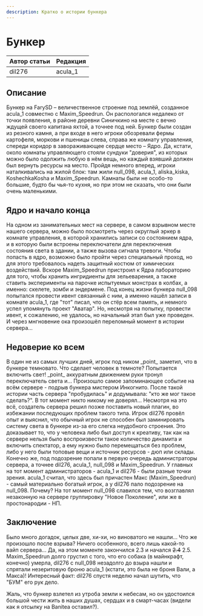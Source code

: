 ```yaml
---
description: Кратко о истории бункера
---
```


# Бункер

| Автор статьи | Редакция |
| ------------ | -------- |
| dil276       | acula_1  |

## Описание

Бункер на FarySD – величественное строение под землёй, созданное acula_1 совместно с Maxim_Speedrun. Он распологался недалеко от точки появления, в районе деревни Синичкино на месте с вечно ждущей своего капитана яхтой, а точнее под ней. Бункер были создан из резного камня, а при входе в него игроки обозревали фермы картофеля, моркови и пшеницы слева, справа же комнату управления, спереди коридор в завораживающее сердце место – Ядро. Да, кстати, около комнаты управляющего стояли сундуки "доверия", из которых можно было одолжить любую в нём вещь, но каждый взявший должен был вернуть ресурсы на место. Пройдя немного вперед, игроки наталкивались на жилой блок: там жили null_098, acula_1, aliska_kiska, KoshechkaKosha и Maxim_Speedrun. Камнаты были не особо-то большие, будто бы чья-то кухня, но при этом не сказать, что они были очень маленькими.

## Ядро и начало конца

На одном из занимательных мест на сервере, в самом взрывном месте нашего сервера, можно было посмотреть через округлый эркер в комнате управления, в которой хранились записи со состоянием ядра, и в которую были встроены переключатели для переключения состояния света в здании, а также вызова сигнала тревоги. Чтобы попасть в ядро, возможно было пройти через специальный проход, но для этого требовалось надеть защитный костюм от химических воздействий. Вскоре Maxim_Speedrun пристроил к Ядра лабораторию для того, чтобы хранить ингридиенты для зельеварения, а также ставить эксперименты на парочке испытуемых монстрах в колбах, а именно: скелете, зомби и эндермене. Под конец жизни бункера null_098 попытался провести ивент связанный с ним, а именно нашёл записи в комнате acula_1, где "тот" писал, что он стёр всем память, и немного успел упомянуть проект "Аватар". Но, несмотря на попытку, провести ивент, к сожалению, не удалось, но начальный этап был уже проведен. И через мнгновение ока произошёл переломный момент в истории сервера…

## Недоверие ко всем

В один не из самых лучших дней, игрок под ником \_point\_ заметил, что в бункере темновато. Что сделает человек в темноте? Попытается включить свет! \_point\_ аккуратным движением руки тронул переключатель света и... Произошло самое запоминающее событие на всём сервере - подрыв бункера мистером Инкогнито. После такой истории часть сервера "пробудилась" и додумывала: "кто же мог такое сделать?". В тот момент никто никому не доверял... Несмотря на это всё, создатель сервера решил позже поставить новый плагин, во избежании последующих проблем такого типа. Игрок dil276 провёл опыт и выяснил, что обычный игрок не способен был заминировать систему света в бункере из-за его слегка неудобного строения. Это доказывает то, что у человека либо был доступ к креативу, так как на сервере нельзя было воспроизвести такое количество динамита и включить спектатор, а ему нужно было перемещаться без проблем, либо у него были топовые вещи и источник ресурсов - дюп или склады. Конечно же, под подозрение попали в первую очередь администраторы сервера, а точнее dil276, acula_1, null_098 и Maxim_Speedrun. У главных на тот момент администраторов - acula_1 и dil276 - были разные точки зрения. acula_1 считал, что здесь был причастен Макс (Maxim_Speedrun) - самый материально богатый игрок, а у dil276 пало подозрение на null_098. Почему? На тот момент null_098 славился тем, что возглавлял незаконную на сервере группировку "Новое Поколение", или же в простонародии - НП.

## Заключение

Было много догадок, целых две, хи-хи, но виноватого не нашли... Что же произошло после взрыва? Ничего особенного, всего лишь какой-то вайп сервера... Да, на этом моменте закончился 2.3 и начался ~~2.4~~ 2.5. Maxim_Speedrun долго грустил с того, что его собака (в майнкрафт, конечно) умерла, dil276 с null_098 незадолго до взыра нашли и спрятали незеритовую броню acula_1 (кстати, это была не броня Вали, а Макса)! Интересный факт: dil276 спустя неделю начал шутить, что "БУМ" его рук дело.

Жаль, что бункер взлетел из утроба земли к небесам, но он удостоился большой чести жить в наших душах, сердцах и в смарт-часах (видели как я отсылку на Banitea оставил?).
